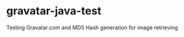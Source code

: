 gravatar-java-test
==================

Testing Gravatar.com and MD5 Hash generation for image retrieving
